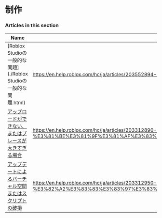 # 制作  
### Articles in this section
Name|URL
-|-
[Roblox Studioの一般的な問題](./Roblox Studioの一般的な問題.html) |https://en.help.roblox.com/hc/ja/articles/203552894-Roblox-Studio%E3%81%AE%E4%B8%80%E8%88%AC%E7%9A%84%E3%81%AA%E5%95%8F%E9%A1%8C
[アップロードができない、またはプレースが大きすぎる場合](./アップロードができない、またはプレースが大きすぎる場合.html) |https://en.help.roblox.com/hc/ja/articles/203312890-%E3%82%A2%E3%83%83%E3%83%97%E3%83%AD%E3%83%BC%E3%83%89%E3%81%8C%E3%81%A7%E3%81%8D%E3%81%AA%E3%81%84-%E3%81%BE%E3%81%9F%E3%81%AF%E3%83%97%E3%83%AC%E3%83%BC%E3%82%B9%E3%81%8C%E5%A4%A7%E3%81%8D%E3%81%99%E3%81%8E%E3%82%8B%E5%A0%B4%E5%90%88
[アップデートによるバーチャル空間またはスクリプトの破損](./アップデートによるバーチャル空間またはスクリプトの破損.html) |https://en.help.roblox.com/hc/ja/articles/203312950-%E3%82%A2%E3%83%83%E3%83%97%E3%83%87%E3%83%BC%E3%83%88%E3%81%AB%E3%82%88%E3%82%8B%E3%83%90%E3%83%BC%E3%83%81%E3%83%A3%E3%83%AB%E7%A9%BA%E9%96%93%E3%81%BE%E3%81%9F%E3%81%AF%E3%82%B9%E3%82%AF%E3%83%AA%E3%83%97%E3%83%88%E3%81%AE%E7%A0%B4%E6%90%8D